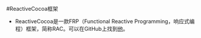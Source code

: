 #ReactiveCocoa框架
- ReactiveCocoa是一款FRP（Functional Reactive Programming，响应式编程）框架，简称RAC。可以在GitHub上找到[他](https://github.com/ReactiveCocoa/ReactiveCocoa)。
